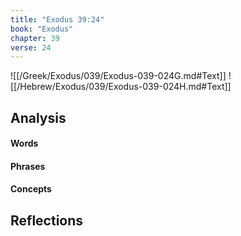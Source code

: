 ```yaml
---
title: "Exodus 39:24"
book: "Exodus"
chapter: 39
verse: 24
---
```

![[/Greek/Exodus/039/Exodus-039-024G.md#Text]]
![[/Hebrew/Exodus/039/Exodus-039-024H.md#Text]]

## Analysis

#### Words

#### Phrases

#### Concepts

## Reflections
